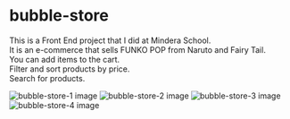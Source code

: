 # bubble-store

This is a Front End project that I did at Mindera School. <br/>
It is an e-commerce that sells FUNKO POP from Naruto and Fairy Tail. <br/>
You can add items to the cart. <br/>
Filter and sort products by price. <br/>
Search for products.

![bubble-store-1 image](../assets/bubble-store-1.png?raw=true)
![bubble-store-2 image](../assets/bubble-store-2.png?raw=true)
![bubble-store-3 image](../assets/bubble-store-3.png?raw=true)
![bubble-store-4 image](../assets/bubble-store-4.png?raw=true)
